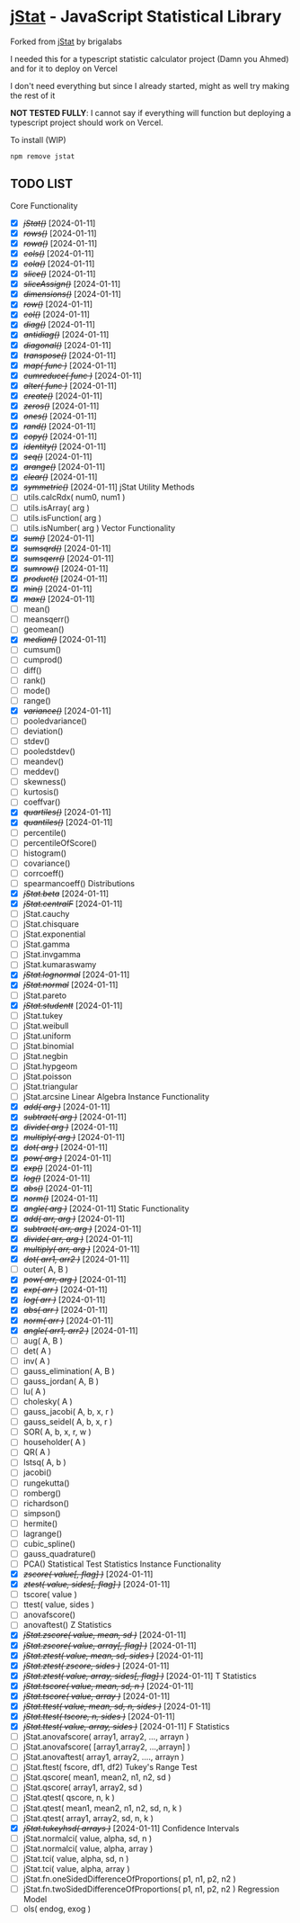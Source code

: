 [jStat](http://www.jstat.org/) - JavaScript Statistical Library
===============================================================

Forked from [jStat](https://github.com/brigalabs/jstat/tree/typescript-types) by brigalabs

I needed this for a typescript statistic calculator project (Damn you Ahmed) and for it to deploy on Vercel

I don't need everything but since I already started, might as well try making the rest of it

**NOT TESTED FULLY**: I cannot say if everything will function but deploying a typescript project should work on Vercel.

To install (WIP)
```
npm remove jstat

```

TODO LIST
---------
Core Functionality
 * [X] ~~*jStat()*~~ [2024-01-11]
 * [X] ~~*rows()*~~ [2024-01-11]
 * [X] ~~*rowa()*~~ [2024-01-11]
 * [X] ~~*cols()*~~ [2024-01-11]
 * [X] ~~*cola()*~~ [2024-01-11]
 * [X] ~~*slice()*~~ [2024-01-11]
 * [X] ~~*sliceAssign()*~~ [2024-01-11]
 * [X] ~~*dimensions()*~~ [2024-01-11]
 * [X] ~~*row()*~~ [2024-01-11]
 * [X] ~~*col()*~~ [2024-01-11]
 * [X] ~~*diag()*~~ [2024-01-11]
 * [X] ~~*antidiag()*~~ [2024-01-11]
 * [X] ~~*diagonal()*~~ [2024-01-11]
 * [X] ~~*transpose()*~~ [2024-01-11]
 * [X] ~~*map( func )*~~ [2024-01-11]
 * [X] ~~*cumreduce( func )*~~ [2024-01-11]
 * [X] ~~*alter( func )*~~ [2024-01-11]
 * [X] ~~*create()*~~ [2024-01-11]
 * [X] ~~*zeros()*~~ [2024-01-11]
 * [X] ~~*ones()*~~ [2024-01-11]
 * [X] ~~*rand()*~~ [2024-01-11]
 * [X] ~~*copy()*~~ [2024-01-11]
 * [X] ~~*identity()*~~ [2024-01-11]
 * [X] ~~*seq()*~~ [2024-01-11]
 * [X] ~~*arange()*~~ [2024-01-11]
 * [X] ~~*clear()*~~ [2024-01-11]
 * [X] ~~*symmetric()*~~ [2024-01-11]
jStat Utility Methods
 * [ ] utils.calcRdx( num0, num1 )
 * [ ] utils.isArray( arg )
 * [ ] utils.isFunction( arg )
 * [ ] utils.isNumber( arg )
Vector Functionality
 * [X] ~~*sum()*~~ [2024-01-11]
 * [X] ~~*sumsqrd()*~~ [2024-01-11]
 * [X] ~~*sumsqerr()*~~ [2024-01-11]
 * [X] ~~*sumrow()*~~ [2024-01-11]
 * [X] ~~*product()*~~ [2024-01-11]
 * [X] ~~*min()*~~ [2024-01-11]
 * [X] ~~*max()*~~ [2024-01-11]
 * [ ] mean()
 * [ ] meansqerr()
 * [ ] geomean()
 * [X] ~~*median()*~~ [2024-01-11]
 * [ ] cumsum()
 * [ ] cumprod()
 * [ ] diff()
 * [ ] rank()
 * [ ] mode()
 * [ ] range()
 * [X] ~~*variance()*~~ [2024-01-11]
 * [ ] pooledvariance()
 * [ ] deviation()
 * [ ] stdev()
 * [ ] pooledstdev()
 * [ ] meandev()
 * [ ] meddev()
 * [ ] skewness()
 * [ ] kurtosis()
 * [ ] coeffvar()
 * [X] ~~*quartiles()*~~ [2024-01-11]
 * [X] ~~*quantiles()*~~ [2024-01-11]
 * [ ] percentile()
 * [ ] percentileOfScore()
 * [ ] histogram()
 * [ ] covariance()
 * [ ] corrcoeff()
 * [ ] spearmancoeff()
Distributions
 * [X] ~~*jStat.beta*~~ [2024-01-11]
 * [X] ~~*jStat.centralF*~~ [2024-01-11]
 * [ ] jStat.cauchy
 * [ ] jStat.chisquare
 * [ ] jStat.exponential
 * [ ] jStat.gamma
 * [ ] jStat.invgamma
 * [ ] jStat.kumaraswamy
 * [X] ~~*jStat.lognormal*~~ [2024-01-11]
 * [X] ~~*jStat.normal*~~ [2024-01-11]
 * [ ] jStat.pareto
 * [X] ~~*jStat.studentt*~~ [2024-01-11]
 * [ ] jStat.tukey
 * [ ] jStat.weibull
 * [ ] jStat.uniform
 * [ ] jStat.binomial
 * [ ] jStat.negbin
 * [ ] jStat.hypgeom
 * [ ] jStat.poisson
 * [ ] jStat.triangular
 * [ ] jStat.arcsine
Linear Algebra
Instance Functionality
 * [X] ~~*add( arg )*~~ [2024-01-11]
 * [X] ~~*subtract( arg )*~~ [2024-01-11]
 * [X] ~~*divide( arg )*~~ [2024-01-11]
 * [X] ~~*multiply( arg )*~~ [2024-01-11]
 * [X] ~~*dot( arg )*~~ [2024-01-11]
 * [X] ~~*pow( arg )*~~ [2024-01-11]
 * [X] ~~*exp()*~~ [2024-01-11]
 * [X] ~~*log()*~~ [2024-01-11]
 * [X] ~~*abs()*~~ [2024-01-11]
 * [X] ~~*norm()*~~ [2024-01-11]
 * [X] ~~*angle( arg )*~~ [2024-01-11]
Static Functionality
 * [X] ~~*add( arr, arg )*~~ [2024-01-11]
 * [X] ~~*subtract( arr, arg )*~~ [2024-01-11]
 * [X] ~~*divide( arr, arg )*~~ [2024-01-11]
 * [X] ~~*multiply( arr, arg )*~~ [2024-01-11]
 * [X] ~~*dot( arr1, arr2 )*~~ [2024-01-11]
 * [ ] outer( A, B )
 * [X] ~~*pow( arr, arg )*~~ [2024-01-11]
 * [X] ~~*exp( arr )*~~ [2024-01-11]
 * [X] ~~*log( arr )*~~ [2024-01-11]
 * [X] ~~*abs( arr )*~~ [2024-01-11]
 * [X] ~~*norm( arr )*~~ [2024-01-11]
 * [X] ~~*angle( arr1, arr2 )*~~ [2024-01-11]
 * [ ] aug( A, B )
 * [ ] det( A )
 * [ ] inv( A )
 * [ ] gauss_elimination( A, B )
 * [ ] gauss_jordan( A, B )
 * [ ] lu( A )
 * [ ] cholesky( A )
 * [ ] gauss_jacobi( A, b, x, r )
 * [ ] gauss_seidel( A, b, x, r )
 * [ ] SOR( A, b, x, r, w )
 * [ ] householder( A )
 * [ ] QR( A )
 * [ ] lstsq( A, b )
 * [ ] jacobi()
 * [ ] rungekutta()
 * [ ] romberg()
 * [ ] richardson()
 * [ ] simpson()
 * [ ] hermite()
 * [ ] lagrange()
 * [ ] cubic_spline()
 * [ ] gauss_quadrature()
 * [ ] PCA()
Statistical Test
Statistics Instance Functionality
 * [X] ~~*zscore( value[, flag] )*~~ [2024-01-11]
 * [X] ~~*ztest( value, sides[, flag] )*~~ [2024-01-11]
 * [ ] tscore( value )
 * [ ] ttest( value, sides )
 * [ ] anovafscore()
 * [ ] anovaftest()
Z Statistics
 * [X] ~~*jStat.zscore( value, mean, sd )*~~ [2024-01-11]
 * [X] ~~*jStat.zscore( value, array[, flag] )*~~ [2024-01-11] 
 * [X] ~~*jStat.ztest( value, mean, sd, sides )*~~ [2024-01-11]
 * [X] ~~*jStat.ztest( zscore, sides )*~~ [2024-01-11]
 * [X] ~~*jStat.ztest( value, array, sides[, flag] )*~~ [2024-01-11]
T Statistics
 * [X] ~~*jStat.tscore( value, mean, sd, n )*~~ [2024-01-11]
 * [X] ~~*jStat.tscore( value, array )*~~ [2024-01-11]
 * [X] ~~*jStat.ttest( value, mean, sd, n, sides )*~~ [2024-01-11]
 * [X] ~~*jStat.ttest( tscore, n, sides )*~~ [2024-01-11]
 * [X] ~~*jStat.ttest( value, array, sides )*~~ [2024-01-11]
F Statistics
 * [ ] jStat.anovafscore( array1, array2, ..., arrayn )
 * [ ] jStat.anovafscore( [array1,array2, ...,arrayn] )
 * [ ] jStat.anovaftest( array1, array2, ...., arrayn )
 * [ ] jStat.ftest( fscore, df1, df2)
Tukey's Range Test
 * [ ] jStat.qscore( mean1, mean2, n1, n2, sd )
 * [ ] jStat.qscore( array1, array2, sd )
 * [ ] jStat.qtest( qscore, n, k )
 * [ ] jStat.qtest( mean1, mean2, n1, n2, sd, n, k )
 * [ ] jStat.qtest( array1, array2, sd, n, k )
 * [X] ~~*jStat.tukeyhsd( arrays )*~~ [2024-01-11]
Confidence Intervals
 * [ ] jStat.normalci( value, alpha, sd, n )
 * [ ] jStat.normalci( value, alpha, array )
 * [ ] jStat.tci( value, alpha, sd, n )
 * [ ] jStat.tci( value, alpha, array )
 * [ ] jStat.fn.oneSidedDifferenceOfProportions( p1, n1, p2, n2 )
 * [ ] jStat.fn.twoSidedDifferenceOfProportions( p1, n1, p2, n2 )
Regression Model
 * [ ] ols( endog, exog )
